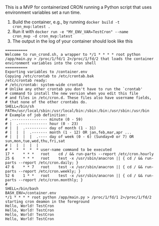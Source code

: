 This is a MVP for containerized CRON running a Python script that uses environment variables set a run time.

1. Build the container, e.g., by running <code>docker build -t cron_mvp:latest . </code>
2. Run it with <code>docker run -e "MY_ENV_VAR=TestCron" --name cron_mvp -d cron_mvp:latest</code>
3. The output in the log of your container should look like this
```
==========
Welcome to run_crond.sh, a wrapper to */1 * * * * root python /app/main.py > /proc/1/fd/1 2>/proc/1/fd/2 that loads the container environment variables into the cron shell
==========
Exporting variables to /container.env
Copying /etc/crontab to /etc/crontab.bak
/etc/crontab ready:
# /etc/crontab: system-wide crontab
# Unlike any other crontab you don't have to run the `crontab'
# command to install the new version when you edit this file
# and files in /etc/cron.d. These files also have username fields,
# that none of the other crontabs do.
SHELL=/bin/sh
PATH=/usr/local/sbin:/usr/local/bin:/sbin:/bin:/usr/sbin:/usr/bin
# Example of job definition:
# .---------------- minute (0 - 59)
# |  .------------- hour (0 - 23)
# |  |  .---------- day of month (1 - 31)
# |  |  |  .------- month (1 - 12) OR jan,feb,mar,apr ...
# |  |  |  |  .---- day of week (0 - 6) (Sunday=0 or 7) OR sun,mon,tue,wed,thu,fri,sat
# |  |  |  |  |
# *  *  *  *  * user-name command to be executed
17 *    * * *   root    cd / && run-parts --report /etc/cron.hourly
25 6    * * *   root    test -x /usr/sbin/anacron || { cd / && run-parts --report /etc/cron.daily; }
47 6    * * 7   root    test -x /usr/sbin/anacron || { cd / && run-parts --report /etc/cron.weekly; }
52 6    1 * *   root    test -x /usr/sbin/anacron || { cd / && run-parts --report /etc/cron.monthly; }
#
SHELL=/bin/bash
BASH_ENV=/container.env
*/1 * * * * root python /app/main.py > /proc/1/fd/1 2>/proc/1/fd/2
starting cron deamon in the foreground
Hello, World! TestCron
Hello, World! TestCron
Hello, World! TestCron
Hello, World! TestCron
```